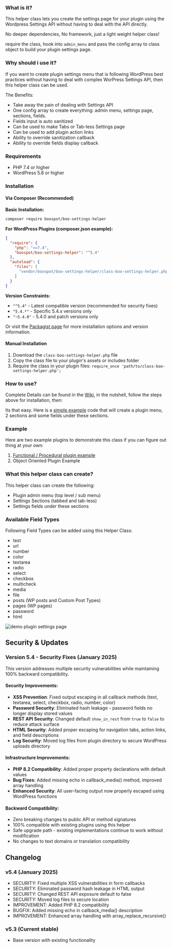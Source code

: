 ### What is it?
This helper class lets you create the settings page for your plugin using the Wordpress Settings API without having to deal with the API directly.
 
No deeper dependencies, No framework, just a light weight helper class!

require the class, hook into `admin_menu` and pass the config array to class object to build your plugin settings page.

### Why should i use it?
If you want to create plugin settings menu that is following WordPress best practices without having to deal with complex WorPress Settings API, then this helper class can be used. 

The Benefits:
* Take away the pain of dealing with Settings API
* One config array to create everything: admin menu, settings page, sections, fields.
* Fields input is auto sanitized
* Can be used to make Tabs or Tab-less Settings page
* Can be used to add plugin action links
* Ability to override sanitization callback
* Ability to override fields display callback  

### Requirements

- PHP 7.4 or higher
- WordPress 5.8 or higher

### Installation

#### Via Composer (Recommended)

**Basic Installation:**
```bash
composer require boospot/boo-settings-helper
```

**For WordPress Plugins (composer.json example):**
```json
{
  "require": {
    "php": ">=7.4",
    "boospot/boo-settings-helper": "^5.4"
  },
  "autoload": {
    "files": [
      "vendor/boospot/boo-settings-helper/class-boo-settings-helper.php"
    ]
  }
}
```

**Version Constraints:**
- `"^5.4"` - Latest compatible version (recommended for security fixes)
- `"5.4.*"` - Specific 5.4.x versions only
- `"~5.4.0"` - 5.4.0 and patch versions only

Or visit the [Packagist page](https://packagist.org/packages/boospot/boo-settings-helper) for more installation options and version information.

#### Manual Installation
1. Download the `class-boo-settings-helper.php` file
2. Copy the class file to your plugin's assets or includes folder
3. Require the class in your plugin files: `require_once 'path/to/class-boo-settings-helper.php';`

### How to use?

Complete Details can be found in the [Wiki](https://github.com/boospot/boo-settings-helper/wiki), in the nutshell, follow the steps above for installation, then:
 
Its that easy. Here is a [simple example](https://github.com/boospot/boo-settings-helper/wiki/Simple-Example) code that will create a plugin menu, 2 sections and some fields under these sections.

### Example

Here are two example plugins to demonstrate this class if you can figure out thing at your own:
1. [Functional / Procedural plugin example](https://github.com/boospot/demo-simple-plugin-to-demonstrate-settings-helper-class)
2. Object Oriented Plugin Example


### What this helper class can create?
This helper class can create the following:
- Plugin admin menu (top level / sub menu)
- Settings Sections (tabbed and tab-less)
- Settings fields under these sections

### Available Field Types

Following Field Types can be added using this Helper Class:

* text
* url
* number
* color
* textarea
* radio
* select
* checkbox
* multicheck
* media
* file
* posts (WP posts and Custom Post Types)
* pages (WP pages)
* password 
* html

![demo plugin settings page](http://g.recordit.co/7aRSdmprGf.gif)

## Security & Updates

### Version 5.4 - Security Fixes (January 2025)

This version addresses multiple security vulnerabilities while maintaining 100% backward compatibility.

#### Security Improvements:
- **XSS Prevention**: Fixed output escaping in all callback methods (text, textarea, select, checkbox, radio, number, color)
- **Password Security**: Eliminated hash leakage - password fields no longer display stored values
- **REST API Security**: Changed default `show_in_rest` from `true` to `false` to reduce attack surface
- **HTML Security**: Added proper escaping for navigation tabs, action links, and field descriptions
- **Log Security**: Moved log files from plugin directory to secure WordPress uploads directory

#### Infrastructure Improvements:
- **PHP 8.2 Compatibility**: Added proper property declarations with default values
- **Bug Fixes**: Added missing echo in callback_media() method, improved array handling
- **Enhanced Security**: All user-facing output now properly escaped using WordPress functions

#### Backward Compatibility:
- Zero breaking changes to public API or method signatures
- 100% compatible with existing plugins using this helper
- Safe upgrade path - existing implementations continue to work without modification
- No changes to text domains or translation compatibility

## Changelog

### v5.4 (January 2025)
- SECURITY: Fixed multiple XSS vulnerabilities in form callbacks
- SECURITY: Eliminated password hash leakage in HTML output
- SECURITY: Changed REST API exposure default to false
- SECURITY: Moved log files to secure location
- IMPROVEMENT: Added PHP 8.2 compatibility
- BUGFIX: Added missing echo in callback_media() description
- IMPROVEMENT: Enhanced array handling with array_replace_recursive()

### v5.3 (Current stable)
- Base version with existing functionality
